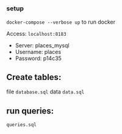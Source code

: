 #

### setup
`docker-compose --verbose up` to run docker

Access: `localhost:8183`

- Server: places_mysql
- Username: places
- Password: p14c35

## Create tables:
file `database.sql`
data `data.sql`

## run queries:
`queries.sql`

